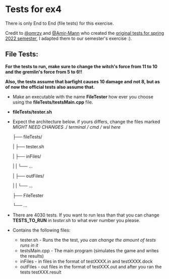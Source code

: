 # Tests for ex4

There is only End to End (file tests) for this exercise.

Credit to [@omrzv](https://www.github.com/omrzv) and [@Amir-Mann](https://www.github.com/Amir-Mann) who created the [original tests for spring 2022 semester](https://github.com/omrzv/matam_tests_spring2022/tree/main/ex4), I adapted them to our semester's exercise :).

## File Tests:
**For the tests to run, make sure to change the witch's force from 11 to 10 and the gremlin's force from 5 to 6!!**

**Also, the tests assume that barfight causes 10 damage and not 8, but as of now the official tests also assume that.**

* Make an executable with the name **FileTester** how ever you choose using the **fileTests/testsMain.cpp** file.
* **fileTests/tester.sh**
* Expect the architecture below. if yours differs, change the files marked *MIGHT NEED CHANGES*
    ./ *terminal / cmd / wsl here* 
    
    ├── fileTests/ 
    
    |   ├── tester.sh    

    |   ├── inFiles/    

    |   |   └── ... 

    |   ├── outFiles/    
    
    |   |   └── ... 
    
    ├── FileTester  
    
    └── ... 
* There are 4030 tests. If you want to run less than that you can change **TESTS_TO_RUN** in *tester.sh* to what ever number you please.
    
* Contains the following files:
    * tester.sh - Runs the the test, *you can change the amount of tests runs in it*
    * testsMain.cpp - The main program (simulates the game and writes the results)
    * inFiles - in files in the format of testXXXX.in and testXXXX.dock
    * outFiles - out files in the format of testXXX.out and after you ran the tests testXXX.result 
